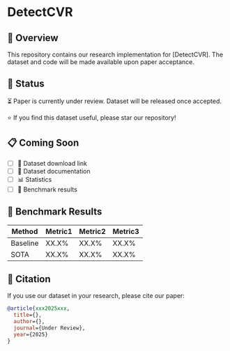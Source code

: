 # DetectCVR
## 📖 Overview
This repository contains our research implementation for [DetectCVR]. The dataset and code will be made available upon paper acceptance.
## 🔄 Status
⏳ Paper is currently under review. Dataset will be released once accepted.

⭐ If you find this dataset useful, please star our repository!

## 📋 Coming Soon
- [ ] 💾 Dataset download link
- [ ] 📝 Dataset documentation
- [ ] 📊 Statistics
- [ ] 📌 Benchmark results

## 🎯 Benchmark Results
| Method | Metric1 | Metric2 | Metric3 |
|--------|---------|---------|---------|
| Baseline| XX.X%   | XX.X%   | XX.X%   |
| SOTA    | XX.X%   | XX.X%   | XX.X%   |

## 📝 Citation
If you use our dataset in your research, please cite our paper:
```bibtex
@article{xxx2025xxx,
  title={},
  author={},
  journal={Under Review},
  year={2025}
}

